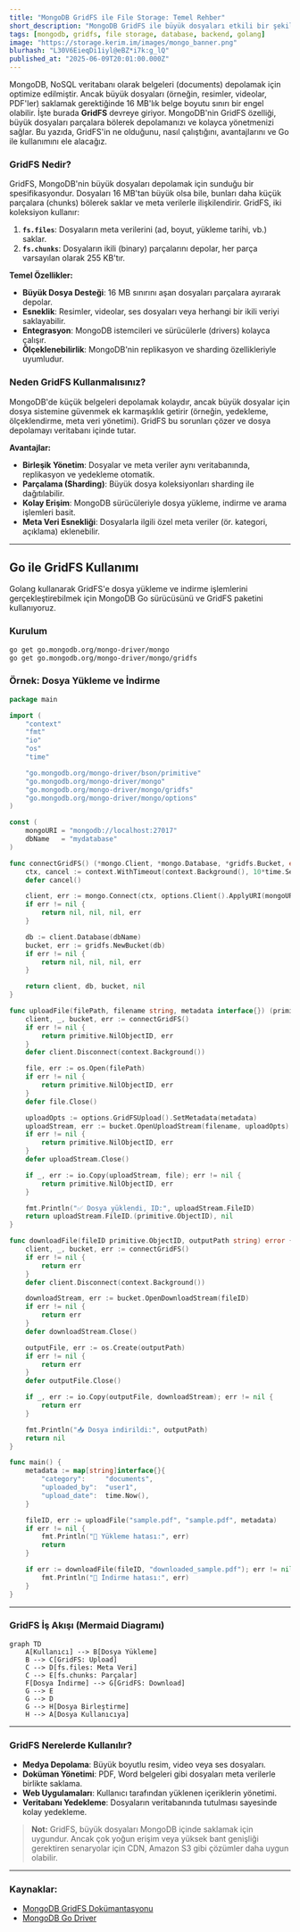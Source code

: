 ```yaml
---
title: "MongoDB GridFS ile File Storage: Temel Rehber"
short_description: "MongoDB GridFS ile büyük dosyaları etkili bir şekilde depolayın ve yönetin."
tags: [mongodb, gridfs, file storage, database, backend, golang]
image: "https://storage.kerim.im/images/mongo_banner.png"
blurhash: "L30V6EieqDi1iyl@eBZ*i7k:g_lQ"
published_at: "2025-06-09T20:01:00.000Z"
---
```


MongoDB, NoSQL veritabanı olarak belgeleri (documents) depolamak için optimize edilmiştir. Ancak büyük dosyaları (örneğin, resimler, videolar, PDF'ler) saklamak gerektiğinde 16 MB'lık belge boyutu sınırı bir engel olabilir. İşte burada **GridFS** devreye giriyor. MongoDB'nin GridFS özelliği, büyük dosyaları parçalara bölerek depolamanızı ve kolayca yönetmenizi sağlar. Bu yazıda, GridFS'in ne olduğunu, nasıl çalıştığını, avantajlarını ve Go ile kullanımını ele alacağız.

### GridFS Nedir?

GridFS, MongoDB'nin büyük dosyaları depolamak için sunduğu bir spesifikasyondur. Dosyaları 16 MB'tan büyük olsa bile, bunları daha küçük parçalara (chunks) bölerek saklar ve meta verilerle ilişkilendirir. GridFS, iki koleksiyon kullanır:

1. **`fs.files`**: Dosyaların meta verilerini (ad, boyut, yükleme tarihi, vb.) saklar.
2. **`fs.chunks`**: Dosyaların ikili (binary) parçalarını depolar, her parça varsayılan olarak 255 KB'tır.

**Temel Özellikler:**

- **Büyük Dosya Desteği**: 16 MB sınırını aşan dosyaları parçalara ayırarak depolar.
- **Esneklik**: Resimler, videolar, ses dosyaları veya herhangi bir ikili veriyi saklayabilir.
- **Entegrasyon**: MongoDB istemcileri ve sürücülerle (drivers) kolayca çalışır.
- **Ölçeklenebilirlik**: MongoDB'nin replikasyon ve sharding özellikleriyle uyumludur.

### Neden GridFS Kullanmalısınız?

MongoDB'de küçük belgeleri depolamak kolaydır, ancak büyük dosyalar için dosya sistemine güvenmek ek karmaşıklık getirir (örneğin, yedekleme, ölçeklendirme, meta veri yönetimi). GridFS bu sorunları çözer ve dosya depolamayı veritabanı içinde tutar.

**Avantajlar:**

- **Birleşik Yönetim**: Dosyalar ve meta veriler aynı veritabanında, replikasyon ve yedekleme otomatik.
- **Parçalama (Sharding)**: Büyük dosya koleksiyonları sharding ile dağıtılabilir.
- **Kolay Erişim**: MongoDB sürücüleriyle dosya yükleme, indirme ve arama işlemleri basit.
- **Meta Veri Esnekliği**: Dosyalarla ilgili özel meta veriler (ör. kategori, açıklama) eklenebilir.

---

## Go ile GridFS Kullanımı

Golang kullanarak GridFS'e dosya yükleme ve indirme işlemlerini gerçekleştirebilmek için MongoDB Go sürücüsünü ve GridFS paketini kullanıyoruz.

### Kurulum

```bash
go get go.mongodb.org/mongo-driver/mongo
go get go.mongodb.org/mongo-driver/mongo/gridfs
```

### Örnek: Dosya Yükleme ve İndirme

```go
package main

import (
	"context"
	"fmt"
	"io"
	"os"
	"time"

	"go.mongodb.org/mongo-driver/bson/primitive"
	"go.mongodb.org/mongo-driver/mongo"
	"go.mongodb.org/mongo-driver/mongo/gridfs"
	"go.mongodb.org/mongo-driver/mongo/options"
)

const (
	mongoURI = "mongodb://localhost:27017"
	dbName   = "mydatabase"
)

func connectGridFS() (*mongo.Client, *mongo.Database, *gridfs.Bucket, error) {
	ctx, cancel := context.WithTimeout(context.Background(), 10*time.Second)
	defer cancel()

	client, err := mongo.Connect(ctx, options.Client().ApplyURI(mongoURI))
	if err != nil {
		return nil, nil, nil, err
	}

	db := client.Database(dbName)
	bucket, err := gridfs.NewBucket(db)
	if err != nil {
		return nil, nil, nil, err
	}

	return client, db, bucket, nil
}

func uploadFile(filePath, filename string, metadata interface{}) (primitive.ObjectID, error) {
	client, _, bucket, err := connectGridFS()
	if err != nil {
		return primitive.NilObjectID, err
	}
	defer client.Disconnect(context.Background())

	file, err := os.Open(filePath)
	if err != nil {
		return primitive.NilObjectID, err
	}
	defer file.Close()

	uploadOpts := options.GridFSUpload().SetMetadata(metadata)
	uploadStream, err := bucket.OpenUploadStream(filename, uploadOpts)
	if err != nil {
		return primitive.NilObjectID, err
	}
	defer uploadStream.Close()

	if _, err := io.Copy(uploadStream, file); err != nil {
		return primitive.NilObjectID, err
	}

	fmt.Println("✅ Dosya yüklendi, ID:", uploadStream.FileID)
	return uploadStream.FileID.(primitive.ObjectID), nil
}

func downloadFile(fileID primitive.ObjectID, outputPath string) error {
	client, _, bucket, err := connectGridFS()
	if err != nil {
		return err
	}
	defer client.Disconnect(context.Background())

	downloadStream, err := bucket.OpenDownloadStream(fileID)
	if err != nil {
		return err
	}
	defer downloadStream.Close()

	outputFile, err := os.Create(outputPath)
	if err != nil {
		return err
	}
	defer outputFile.Close()

	if _, err := io.Copy(outputFile, downloadStream); err != nil {
		return err
	}

	fmt.Println("📥 Dosya indirildi:", outputPath)
	return nil
}

func main() {
	metadata := map[string]interface{}{
		"category":     "documents",
		"uploaded_by":  "user1",
		"upload_date":  time.Now(),
	}

	fileID, err := uploadFile("sample.pdf", "sample.pdf", metadata)
	if err != nil {
		fmt.Println("🚨 Yükleme hatası:", err)
		return
	}

	if err := downloadFile(fileID, "downloaded_sample.pdf"); err != nil {
		fmt.Println("🚨 İndirme hatası:", err)
	}
}
```

---

### GridFS İş Akışı (Mermaid Diagramı)

```mermaid
graph TD
    A[Kullanıcı] --> B[Dosya Yükleme]
    B --> C[GridFS: Upload]
    C --> D[fs.files: Meta Veri]
    C --> E[fs.chunks: Parçalar]
    F[Dosya İndirme] --> G[GridFS: Download]
    G --> E
    G --> D
    G --> H[Dosya Birleştirme]
    H --> A[Dosya Kullanıcıya]
```

---

### GridFS Nerelerde Kullanılır?

- **Medya Depolama**: Büyük boyutlu resim, video veya ses dosyaları.
- **Doküman Yönetimi**: PDF, Word belgeleri gibi dosyaları meta verilerle birlikte saklama.
- **Web Uygulamaları**: Kullanıcı tarafından yüklenen içeriklerin yönetimi.
- **Veritabanı Yedekleme**: Dosyaların veritabanında tutulması sayesinde kolay yedekleme.

> **Not:** GridFS, büyük dosyaları MongoDB içinde saklamak için uygundur. Ancak çok yoğun erişim veya yüksek bant genişliği gerektiren senaryolar için CDN, Amazon S3 gibi çözümler daha uygun olabilir.

---

### Kaynaklar:

- [MongoDB GridFS Dokümantasyonu](https://www.mongodb.com/docs/manual/core/gridfs/)
- [MongoDB Go Driver](https://pkg.go.dev/go.mongodb.org/mongo-driver)
